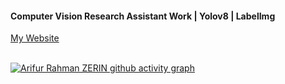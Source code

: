 #### Computer Vision Research Assistant Work | Yolov8 | LabelImg 

<a href = "https://www.arzerin.com/">My Website<br><br>
</div>  

![Arifur Rahman ZERIN github activity graph](https://github-readme-activity-graph.vercel.app/graph?username=arzerin&bg_color=FFFFFF&color=111F68&line=111F68)

